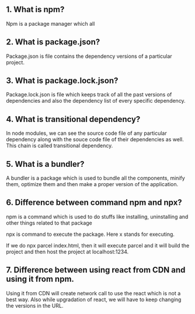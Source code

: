 ## 1. What is npm?
Npm is a package manager which all

## 2. What is package.json?

Package.json is file contains the dependency versions of a particular project.

## 3. What is package.lock.json?

Package.lock.json is file which keeps track of all the past versions of dependencies and
also the dependency list of every specific dependency.

## 4. What is transitional dependency?

In node modules, we can see the source code file of any particular dependency along with the souce
code file of their dependencies as well. This chain is called transitional dependency.

## 5. What is a bundler?

A bundler is a package which is used to bundle all the components, minify them, optimize them and
then make a proper version of the application.

## 6. Difference between command npm and npx?

npm is a command which is used to do stuffs like installing, uninstalling and other things related
to that package

npx is command to execute the package. Here x stands for executing.

If we do npx parcel index.html, then it will execute parcel and it will build the project and
then host the project at localhost:1234.

## 7. Difference between using react from CDN and using it from npm.

Using it from CDN will create network call to use the react which is not a best way.
Also while upgradation of react, we will have to keep changing the versions in the URL.